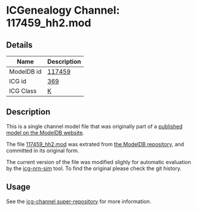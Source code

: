 # ICGenealogy Channel: 117459\_hh2.mod

## Details

Name | Description
---- | -----------
ModelDB id | [117459](http://senselab.med.yale.edu/ModelDB/ShowModel.cshtml?model=117459)
ICG id | [369](http://icg.neurotheory.ox.ac.uk/channels/1/369)
ICG Class | [K](http://icg.neurotheory.ox.ac.uk/channels/1)

## Description

This is a single channel model file that was originally part of a [published model on the ModelDB website](http://senselab.med.yale.edu/mModelDB/ShowModel.cshtml?model=117459).


The file [117459\_hh2.mod](117459_hh2.mod) was extrated from [the ModelDB repository](http://senselab.med.yale.edu/ModelDB/ShowModel.cshtml?model=117459), and committed in its original form.

The current version of the file was modified slighly for automatic evaluation by the [icg-nrn-sim](https://github.com/icgenealogy/icg-nrn-sim) tool. To find the original please check the git history.


## Usage

See the [icg-channel super-repository](https://github.com/icgenealogy/icg-channels) for more information.
